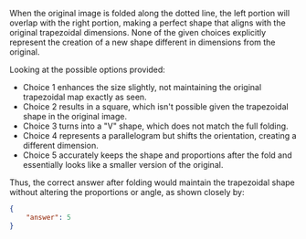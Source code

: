 When the original image is folded along the dotted line, the left portion will overlap with the right portion, making a perfect shape that aligns with the original trapezoidal dimensions. None of the given choices explicitly represent the creation of a new shape different in dimensions from the original.

Looking at the possible options provided:

- Choice 1 enhances the size slightly, not maintaining the original trapezoidal map exactly as seen.
- Choice 2 results in a square, which isn't possible given the trapezoidal shape in the original image.
- Choice 3 turns into a "V" shape, which does not match the full folding.
- Choice 4 represents a parallelogram but shifts the orientation, creating a different dimension.
- Choice 5 accurately keeps the shape and proportions after the fold and essentially looks like a smaller version of the original.

Thus, the correct answer after folding would maintain the trapezoidal shape without altering the proportions or angle, as shown closely by:

```json
{
    "answer": 5
}
```